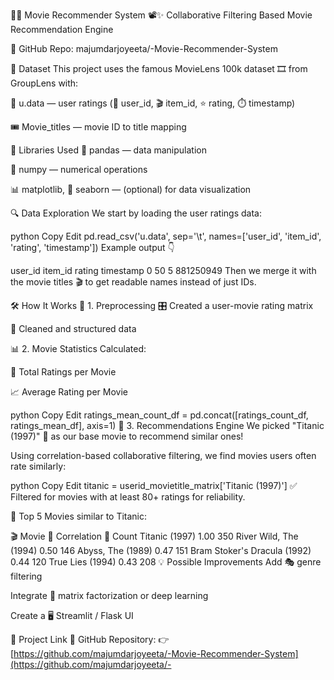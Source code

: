 🎥🍿 Movie Recommender System 📽️✨
Collaborative Filtering Based Movie Recommendation Engine

🔗 GitHub Repo: majumdarjoyeeta/-Movie-Recommender-System

📁 Dataset
This project uses the famous MovieLens 100k dataset 🎞️ from GroupLens with:

📄 u.data — user ratings (👤 user_id, 🎬 item_id, ⭐ rating, ⏱️ timestamp)

🎟️ Movie_titles — movie ID to title mapping

🧰 Libraries Used
🐼 pandas — data manipulation

🔢 numpy — numerical operations

📊 matplotlib, 🎨 seaborn — (optional) for data visualization

🔍 Data Exploration
We start by loading the user ratings data:

python
Copy
Edit
pd.read_csv('u.data', sep='\t', names=['user_id', 'item_id', 'rating', 'timestamp'])
Example output 👇

user_id	item_id	rating	timestamp
0	50	5	881250949
Then we merge it with the movie titles 🎬 to get readable names instead of just IDs.

🛠️ How It Works
🔄 1. Preprocessing
🎛️ Created a user-movie rating matrix

🧹 Cleaned and structured data

📊 2. Movie Statistics
Calculated:

🧮 Total Ratings per Movie

📈 Average Rating per Movie

python
Copy
Edit
ratings_mean_count_df = pd.concat([ratings_count_df, ratings_mean_df], axis=1)
🎯 3. Recommendations Engine
We picked "Titanic (1997)" 🚢 as our base movie to recommend similar ones!

Using correlation-based collaborative filtering, we find movies users often rate similarly:

python
Copy
Edit
titanic = userid_movietitle_matrix['Titanic (1997)']
✅ Filtered for movies with at least 80+ ratings for reliability.

📌 Top 5 Movies similar to Titanic:

🎬 Movie	🔗 Correlation	🧾 Count
Titanic (1997)	1.00	350
River Wild, The (1994)	0.50	146
Abyss, The (1989)	0.47	151
Bram Stoker's Dracula (1992)	0.44	120
True Lies (1994)	0.43	208
💡 Possible Improvements
Add 🎭 genre filtering

Integrate 🧠 matrix factorization or deep learning

Create a 🖥️ Streamlit / Flask UI

📌 Project Link
🔗 GitHub Repository:
👉 [https://github.com/majumdarjoyeeta/-Movie-Recommender-System](https://github.com/majumdarjoyeeta/-
